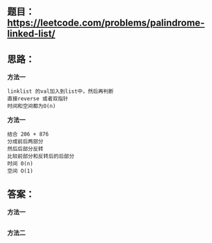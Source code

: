 ## 题目：https://leetcode.com/problems/palindrome-linked-list/


## 思路：
**方法一**
```
linklist 的val加入到list中，然后再判断
直接reverse 或者双指针
时间和空间都为O(n)
```
**方法一**
```
结合 206 + 876
分成前后两部分
然后后部分反转
比较前部分和反转后的后部分
时间 0(n)
空间 O(1)
```

## 答案：
**方法一**
```python


```

**方法二**
```python


```
